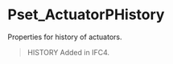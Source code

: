 # Pset_ActuatorPHistory

Properties for history of actuators.
<!-- end of short definition -->

> HISTORY Added in IFC4.
